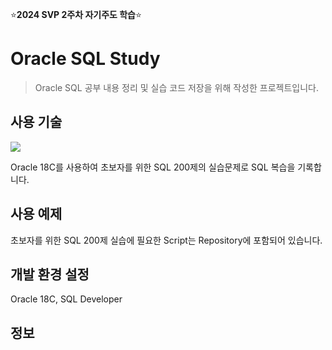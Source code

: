 :star:**2024 SVP 2주차 자기주도 학습**:star:  

# Oracle SQL Study
> Oracle SQL 공부 내용 정리 및 실습 코드 저장을 위해 작성한 프로젝트입니다.

## 사용 기술
<img src="https://img.shields.io/badge/Oracle-F80000?style=for-the-badge&logo=oracle&logoColor=white">

Oracle 18C를 사용하여 초보자를 위한 SQL 200제의 실습문제로
SQL 복습을 기록합니다.

## 사용 예제

초보자를 위한 SQL 200제 실습에 필요한 Script는
Repository에 포함되어 있습니다.

## 개발 환경 설정

Oracle 18C, SQL Developer

## 정보
